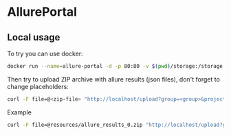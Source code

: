 # AllurePortal #

## Local usage ##

To try you can use docker:

```bash
docker run --name=allure-portal -d -p 80:80 -v $(pwd)/storage:/storage marvell/allure-portal --base-url=http://localhost
```

Then try to upload ZIP archive with allure results (json files), don't forget to change placeholders:

```bash
curl -F file=@<zip-file> "http://localhost/upload?group=<group>&project=<project>&version=<version>"
```

Example
```bash
curl -F file=@resources/allure_results_0.zip "http://localhost/upload?group=test&project=review&version=0"
```

